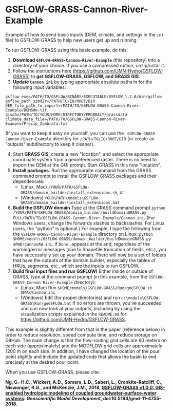 # GSFLOW-GRASS-Cannon-River-Example

Example of how to send basic inputs (DEM, climate, and settings in the `ini` file) to GSFLOW-GRASS to help new users get up and running

To run GSFLOW-GRASS using this basic example, do this:

1. **Download `GSFLOW-GRASS-Cannon-River-Example`** (this repository) into a directory of your choice. If you use a compressed option, unzip/untar it.
2. Follow the instructions here (https://github.com/UMN-Hydro/GSFLOW-GRASS) to **get GSFLOW-GRASS, GSFLOW, and GRASS GIS**.
3. **Update `Cannon.ini`** by typing appropriate absolute paths in for the following input variables:
```
gsflow_exe=/PATH/TO/GSFLOW/BINARY/EXECUTABLE/GSFLOW_1.2.0/bin/gsflow
gsflow_path_simdir=/PATH/TO/IO/ROOT/DIR
DEM_file_path_to_import=/PATH/TO/GSFLOW-GRASS-Cannon-River-Example/DEM60m.tif
gisdb=/PATH/TO/YOUR/HOME/DIRECTORY/PROBBALY/grassdata
climate_data_file=/PATH/TO/GSFLOW-GRASS-Cannon-River-Example/Precip_Zumbrota.txt
```
(If you want to keep it easy on yourself, you can use the `
GSFLOW-GRASS-Cannon-River-Example` directory for `/PATH/TO/IO/ROOT/DIR` (or create an "outputs" subdirectory to keep it cleaner).

4. Start **GRASS GIS**, create a new "location", and select the appropriate coordinate system from a georeferenced raster. There is no need to import the DEM at the GUI prompt. Start GRASS in this new "location".
5. **Install packages.** Run the appropraite command from the GRASS command prompt to install the GSFLOW-GRASS packages and their dependencies:
   - (Linux, Mac) `/YOUR/PATH/GSFLOW-GRASS/domain_builder/install_extensions.sh`, or
   - (Windows) `YOUR\PATH\models\GSFLOW-GRASS\domain_builder\install_extensions.bat`
6. **Build the GSFLOW domain** Type at the GRASS command prompt `python /YOUR/PATH/GSFLOW-GRASS/domain_builder/buildDomainGRASS.py FULL/PATH/TO/GSFLOW-GRASS-Cannon-River-Example/Cannon.ini`. (For Windows users, change the forwards slashes to backslashes. For Linux users, the "python" is optional.) For example, I type the following from the `GSFLOW-GRASS-Cannon-River-Example` directory on Linux: `python $HOME/models/GSFLOW-GRASS/domain_builder/buildDomainGRASS.py $PWD/CannonAW.ini`. If `Done.` appears at the end, regardless of the warning/error messages (due to Shapefile truncation of fields, etc.), you have successfully set up your domain. There will now be a set of folders that have the outputs of the domain builder, especially the tables of HRUs, segments, etc., which are the inputs to run GSFLOW.
7. **Build final input files and run GSFLOW!** Either inside or outside of GRASS, type at the command prompt (in this example, from the `GSFLOW-GRASS-Cannon-River-Example` directory):
   - (Linux, Mac) Run `$HOME/models/GSFLOW-GRASS/Run/goGSFLOW.sh $PWD/Cannon.ini`
   - (Windows) Edit (for proper directories) and run `c:\models\GSFLOW-GRASS\Run\goGSFLOW.bat`
If no errors are thrown, you've succeeded and can now look at your outputs, including by using the visualization scripts explained in the `README.md` for https://github.com/UMN-Hydro/GSFLOW-GRASS.

This example is slightly different from that in the paper (reference below) in order to reduce resolution, speed compute time, and reduce storage on GitHub. The main change is that the flow-routing grid cells are 60 meters on each side (approximately) and the MODFLOW grid cells are approximately 1200 m on each side. In addition, I have changed the location of the pour point slightly and include the updated code that allows the basin to end precisely at the desired pour point.

When you use GSFLOW-GRASS, please cite:

**Ng, G.-H.C., Wickert, A.D., Somers, L.D., Saberi, L., Cronkite-Ratcliff, C., Niswonger, R.G., and McKenzie, J.M., 2018, [GSFLOW-GRASS v1.0.0: GIS-enabled hydrologic modeling of coupled groundwater–surface-water systems](https://www.geosci-model-dev-discuss.net/gmd-2017-321/): *Geoscientific Model Development*, doi:10.5194/gmd-11-4755-2018.**
